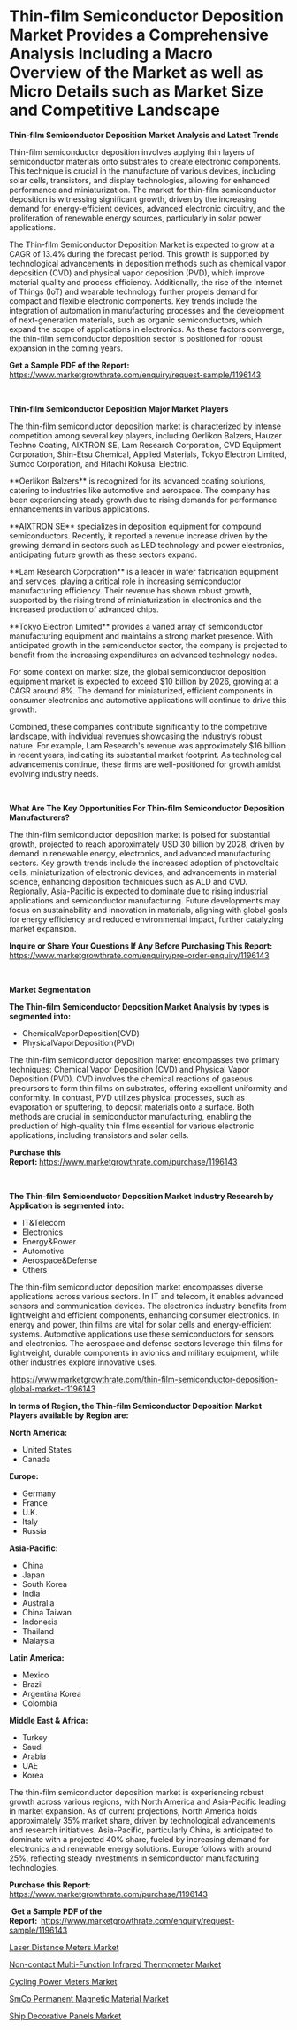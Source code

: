 <p><h1>Thin-film Semiconductor Deposition Market Provides a Comprehensive Analysis Including a Macro Overview of the Market as well as Micro Details such as Market Size and Competitive Landscape</h1></p><p><strong>Thin-film Semiconductor Deposition Market Analysis and Latest Trends</strong></p>
<p><p>Thin-film semiconductor deposition involves applying thin layers of semiconductor materials onto substrates to create electronic components. This technique is crucial in the manufacture of various devices, including solar cells, transistors, and display technologies, allowing for enhanced performance and miniaturization. The market for thin-film semiconductor deposition is witnessing significant growth, driven by the increasing demand for energy-efficient devices, advanced electronic circuitry, and the proliferation of renewable energy sources, particularly in solar power applications.</p><p>The Thin-film Semiconductor Deposition Market is expected to grow at a CAGR of 13.4% during the forecast period. This growth is supported by technological advancements in deposition methods such as chemical vapor deposition (CVD) and physical vapor deposition (PVD), which improve material quality and process efficiency. Additionally, the rise of the Internet of Things (IoT) and wearable technology further propels demand for compact and flexible electronic components. Key trends include the integration of automation in manufacturing processes and the development of next-generation materials, such as organic semiconductors, which expand the scope of applications in electronics. As these factors converge, the thin-film semiconductor deposition sector is positioned for robust expansion in the coming years.</p></p>
<p><strong>Get a Sample PDF of the Report:&nbsp;</strong> <a href="https://www.marketgrowthrate.com/enquiry/request-sample/1196143">https://www.marketgrowthrate.com/enquiry/request-sample/1196143</a></p>
<p>&nbsp;</p>
<p><strong>Thin-film Semiconductor Deposition Major Market Players</strong></p>
<p><p>The thin-film semiconductor deposition market is characterized by intense competition among several key players, including Oerlikon Balzers, Hauzer Techno Coating, AIXTRON SE, Lam Research Corporation, CVD Equipment Corporation, Shin-Etsu Chemical, Applied Materials, Tokyo Electron Limited, Sumco Corporation, and Hitachi Kokusai Electric.</p><p>**Oerlikon Balzers** is recognized for its advanced coating solutions, catering to industries like automotive and aerospace. The company has been experiencing steady growth due to rising demands for performance enhancements in various applications. </p><p>**AIXTRON SE** specializes in deposition equipment for compound semiconductors. Recently, it reported a revenue increase driven by the growing demand in sectors such as LED technology and power electronics, anticipating future growth as these sectors expand.</p><p>**Lam Research Corporation** is a leader in wafer fabrication equipment and services, playing a critical role in increasing semiconductor manufacturing efficiency. Their revenue has shown robust growth, supported by the rising trend of miniaturization in electronics and the increased production of advanced chips.</p><p>**Tokyo Electron Limited** provides a varied array of semiconductor manufacturing equipment and maintains a strong market presence. With anticipated growth in the semiconductor sector, the company is projected to benefit from the increasing expenditures on advanced technology nodes.</p><p>For some context on market size, the global semiconductor deposition equipment market is expected to exceed $10 billion by 2026, growing at a CAGR around 8%. The demand for miniaturized, efficient components in consumer electronics and automotive applications will continue to drive this growth.</p><p>Combined, these companies contribute significantly to the competitive landscape, with individual revenues showcasing the industry’s robust nature. For example, Lam Research's revenue was approximately $16 billion in recent years, indicating its substantial market footprint. As technological advancements continue, these firms are well-positioned for growth amidst evolving industry needs.</p></p>
<p>&nbsp;</p>
<p><strong>What Are The Key Opportunities For Thin-film Semiconductor Deposition Manufacturers?</strong></p>
<p><p>The thin-film semiconductor deposition market is poised for substantial growth, projected to reach approximately USD 30 billion by 2028, driven by demand in renewable energy, electronics, and advanced manufacturing sectors. Key growth trends include the increased adoption of photovoltaic cells, miniaturization of electronic devices, and advancements in material science, enhancing deposition techniques such as ALD and CVD. Regionally, Asia-Pacific is expected to dominate due to rising industrial applications and semiconductor manufacturing. Future developments may focus on sustainability and innovation in materials, aligning with global goals for energy efficiency and reduced environmental impact, further catalyzing market expansion.</p></p>
<p><strong>Inquire or Share Your Questions If Any Before Purchasing This Report:</strong> <a href="https://www.marketgrowthrate.com/enquiry/pre-order-enquiry/1196143">https://www.marketgrowthrate.com/enquiry/pre-order-enquiry/1196143</a></p>
<p>&nbsp;</p>
<p><strong>Market Segmentation</strong></p>
<p><strong>The Thin-film Semiconductor Deposition Market Analysis by types is segmented into:</strong></p>
<p><ul><li>ChemicalVaporDeposition(CVD)</li><li>PhysicalVaporDeposition(PVD)</li></ul></p>
<p><p>The thin-film semiconductor deposition market encompasses two primary techniques: Chemical Vapor Deposition (CVD) and Physical Vapor Deposition (PVD). CVD involves the chemical reactions of gaseous precursors to form thin films on substrates, offering excellent uniformity and conformity. In contrast, PVD utilizes physical processes, such as evaporation or sputtering, to deposit materials onto a surface. Both methods are crucial in semiconductor manufacturing, enabling the production of high-quality thin films essential for various electronic applications, including transistors and solar cells.</p></p>
<p><strong>Purchase this Report:&nbsp;</strong><a href="https://www.marketgrowthrate.com/purchase/1196143">https://www.marketgrowthrate.com/purchase/1196143</a></p>
<p>&nbsp;</p>
<p><strong>The Thin-film Semiconductor Deposition Market Industry Research by Application is segmented into:</strong></p>
<p><ul><li>IT&Telecom</li><li>Electronics</li><li>Energy&Power</li><li>Automotive</li><li>Aerospace&Defense</li><li>Others</li></ul></p>
<p><p>The thin-film semiconductor deposition market encompasses diverse applications across various sectors. In IT and telecom, it enables advanced sensors and communication devices. The electronics industry benefits from lightweight and efficient components, enhancing consumer electronics. In energy and power, thin films are vital for solar cells and energy-efficient systems. Automotive applications use these semiconductors for sensors and electronics. The aerospace and defense sectors leverage thin films for lightweight, durable components in avionics and military equipment, while other industries explore innovative uses.</p></p>
<p><a href="https://www.marketgrowthrate.com/thin-film-semiconductor-deposition-global-market-r1196143">&nbsp;https://www.marketgrowthrate.com/thin-film-semiconductor-deposition-global-market-r1196143</a></p>
<p><strong>In terms of Region, the Thin-film Semiconductor Deposition Market Players available by Region are:</strong></p>
<p>
    <p> <strong> North America: </strong>
        <ul>
            <li>United States</li>
            <li>Canada</li>
        </ul>
        </p> 
    <p> <strong> Europe: </strong>
        <ul>
            <li>Germany</li>
            <li>France</li>
            <li>U.K.</li>
            <li>Italy</li>
            <li>Russia</li>
        </ul>
        </p> 
    <p> <strong> Asia-Pacific: </strong>
        <ul>
            <li>China</li>
            <li>Japan</li>
            <li>South Korea</li>
            <li>India</li>
            <li>Australia</li>
            <li>China Taiwan</li>
            <li>Indonesia</li>
            <li>Thailand</li>
            <li>Malaysia</li>
        </ul>
        </p> 
    <p> <strong> Latin America: </strong>
        <ul>
            <li>Mexico</li>
            <li>Brazil</li>
            <li>Argentina Korea</li>
            <li>Colombia</li>
        </ul>
        </p> 
    <p> <strong> Middle East & Africa: </strong>
        <ul>
            <li>Turkey</li>
            <li>Saudi</li>
            <li>Arabia</li>
            <li>UAE</li>
            <li>Korea</li>
        </ul>
    </p>
    </p>
<p><p>The thin-film semiconductor deposition market is experiencing robust growth across various regions, with North America and Asia-Pacific leading in market expansion. As of current projections, North America holds approximately 35% market share, driven by technological advancements and research initiatives. Asia-Pacific, particularly China, is anticipated to dominate with a projected 40% share, fueled by increasing demand for electronics and renewable energy solutions. Europe follows with around 25%, reflecting steady investments in semiconductor manufacturing technologies.</p></p>
<p><strong>Purchase this Report: </strong><a href="https://www.marketgrowthrate.com/purchase/1196143">https://www.marketgrowthrate.com/purchase/1196143</a></p>
<p>&nbsp;<strong>Get a Sample PDF of the Report:&nbsp;&nbsp;</strong><a href="https://www.marketgrowthrate.com/enquiry/request-sample/1196143">https://www.marketgrowthrate.com/enquiry/request-sample/1196143</a></p>
<p><strong></strong></p>
<p><p><a href="https://issuu.com/reportprime-2/docs/laser-distance-meters-market-size-2_33e21277aee6b8">Laser Distance Meters Market</a></p><p><a href="https://issuu.com/reportprime-2/docs/non-contact-multi-function-infrared_7bb827dd9d3928">Non-contact Multi-Function Infrared Thermometer Market</a></p><p><a href="https://www.linkedin.com/pulse/what-driving-global-cycling-power-meters-market-dive-trends-xpggc">Cycling Power Meters Market</a></p><p><a href="https://medium.com/@raihanab11111_16623/global-smco-permanent-magnetic-material-market-analysis-key-market-trends-and-future-projections-423c24f11bf8?postPublishedType=repub">SmCo Permanent Magnetic Material Market</a></p><p><a href="https://medium.com/@raihanab11111_16623/ship-decorative-panels-market-size-share-trends-analysis-report-by-end-use-a717edf49240?postPublishedType=repub">Ship Decorative Panels Market</a></p></p>